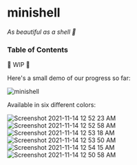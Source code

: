 # minishell

*As beautiful as a shell 🐚*

### Table of Contents

🚧 WIP 🚧

Here's a small demo of our progress so far:

![minishell](https://user-images.githubusercontent.com/40824677/141175675-41b940ba-7080-4f1f-add5-edaf79ed6b8d.gif)

Available in six different colors:

![Screenshot 2021-11-14 12 52 23 AM](https://user-images.githubusercontent.com/40824677/141662388-c6dee4fc-ae4c-4b87-805a-5e5c0544b184.png)
![Screenshot 2021-11-14 12 52 58 AM](https://user-images.githubusercontent.com/40824677/141662389-0392b7be-7810-47cb-af27-7a328571a13f.png)
![Screenshot 2021-11-14 12 53 18 AM](https://user-images.githubusercontent.com/40824677/141662390-93a5af6f-36b3-4dc8-a505-48ae73558d07.png)
![Screenshot 2021-11-14 12 53 50 AM](https://user-images.githubusercontent.com/40824677/141662391-b76002fb-73c4-4695-8844-b890b8dafce9.png)
![Screenshot 2021-11-14 12 54 15 AM](https://user-images.githubusercontent.com/40824677/141662393-f5dfdce6-61c4-43c0-900c-4c5241182f33.png)
![Screenshot 2021-11-14 12 50 58 AM](https://user-images.githubusercontent.com/40824677/141662319-68cb43c2-aa60-4ac8-b969-3c61d2b8aab0.png)
